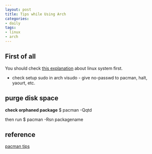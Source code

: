 ```yaml
---
layout: post
title: Tips while Using Arch
categories:
- daily
tags:
- linux
- arch
---
```


## First of all

You should check [this explanation](http://www.tldp.org/HOWTO/HighQuality-Apps-HOWTO/fhs.html) about linux system first.


* check setup sudo in arch
visudo - give no-passwd to pacman, halt, yaourt, etc.

## purge disk space

**check orphaned package**
$ pacman -Qqtd

then run
$ pacman -Rsn packagename


## reference

[pacman tips](https://wiki.archlinux.org/index.php/Pacman/Tips_and_tricks)
[](https://bbs.archlinux.org/viewtopic.php?id=135835)
[](https://bbs.archlinux.org/viewtopic.php?id=171805)
[](https://bbs.archlinux.org/viewtopic.php?id=158510)